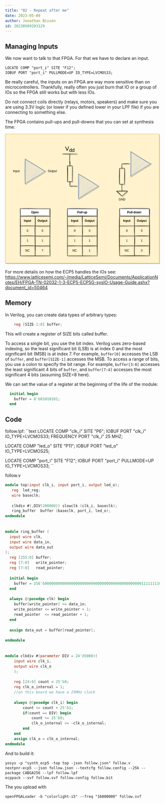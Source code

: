 ```yaml
---
title: "02 - Repeat after me"
date: 2023-05-09
author: Jonathan Bisson
id: 20230509203129
---
```


## Managing Inputs
We now want to talk to that FPGA. For that we have to declare an input.

```
LOCATE COMP "port_i" SITE "F12";
IOBUF PORT "port_i" PULLMODE=UP IO_TYPE=LVCMOS33;
```

Be really careful, the inputs on an FPGA are way more sensitive than on microcontrollers. Thankfully, really often you just burn that IO or a group of IOs so the FPGA still works but with less IOs.

Do not connect coils directly (relays, motors, speakers) and make sure you are using 3.3V logic (or lower if you defined lower in your LPF file) if you are connecting to something else.

The FPGA contains pull-ups and pull-downs that you can set at synthesis time:

![inputs.png](inputs.png)

For more details on how the ECP5 handles the IOs see: https://www.latticesemi.com/-/media/LatticeSemi/Documents/ApplicationNotes/EH/FPGA-TN-02032-1-3-ECP5-ECP5G-sysIO-Usage-Guide.ashx?document_id=50464

## Memory
In Verilog, you can create data types of arbitrary types:
```verilog
	reg [SIZE-1:0] buffer;
```
This will create a register of SIZE bits called buffer.

 To access a single bit, you use the bit index. Verilog uses zero-based indexing, so the least significant bit (LSB) is at index 0 and the most significant bit (MSB) is at index 7. For example, `buffer[0]` accesses the LSB of `buffer`, and `buffer[SIZE-1]` accesses the MSB.
 To access a range of bits, you use a colon to specify the bit range. For example, `buffer[3:0]` accesses the least significant 4 bits of `buffer`, and `buffer[7:4]` accesses the most significant 4 bits (assuming SIZE=8 here).

We can set the value of a register at the beginning of the life of the module:
```verilog
  initial begin
    buffer = 8'b01010101;
  end
```


## Code
follow.lpf:
``text
LOCATE COMP "clk_i" SITE "P6";
IOBUF PORT "clk_i" IO_TYPE=LVCMOS33;
FREQUENCY PORT "clk_i" 25 MHZ;

LOCATE COMP "led_o" SITE "P11";
IOBUF PORT "led_o" IO_TYPE=LVCMOS25;

LOCATE COMP "port_i" SITE "F12";
IOBUF PORT "port_i" PULLMODE=UP IO_TYPE=LVCMOS33;
``

follow.v
```verilog
module top(input clk_i, input port_i, output led_o);
   reg  led_reg;
   wire baseclk;

   clkdiv #(.DIV(200000)) slowclk (clk_i, baseclk);
   ring_buffer  buffer (baseclk, port_i, led_o);
endmodule


module ring_buffer (
  input wire clk,
  input wire data_in,
  output wire data_out
);
  reg [255:0] buffer;
  reg [7:0]   write_pointer;
  reg [7:0]   read_pointer;

  initial begin
    buffer = 256'b0000000000000000000000000000000000000000000011111111000000001111111100000000111111110000000011111111111111110000000011111111111111110000000011111111111111110000000011111111000000001111111100000000111111110000000000000000000000000000000000000000000000000000;
  end

  always @(posedge clk) begin
    buffer[write_pointer] <= data_in;
    write_pointer <= write_pointer + 1;
    read_pointer  <= read_pointer + 1;
  end

  assign data_out = buffer[read_pointer];

endmodule


module clkdiv #(parameter DIV = 24'd5000)(
    input wire clk_i,
    output wire clk_o
    );

    reg [24:0] count = 25'b0;
    reg clk_o_internal = 1;
    //on this board we have a 25MHz clock

    always @(posedge clk_i) begin
        count <= count + 25'b1;
        if(count == DIV) begin
            count <= 25'b0;
            clk_o_internal <= ~clk_o_internal;
        end
    end
    assign clk_o = clk_o_internal;
endmodule

```

And to build it:
```shell
yosys -p "synth_ecp5 -top top -json follow.json" follow.v
nextpnr-ecp5 --json follow.json --textcfg follow.config --25k --package CABGA256 --lpf follow.lpf
ecppack --svf follow.svf follow.config follow.bit
```

The you upload with
```shell
openFPGALoader -b "colorlight-i5" --freq "16000000" follow.svf
```
